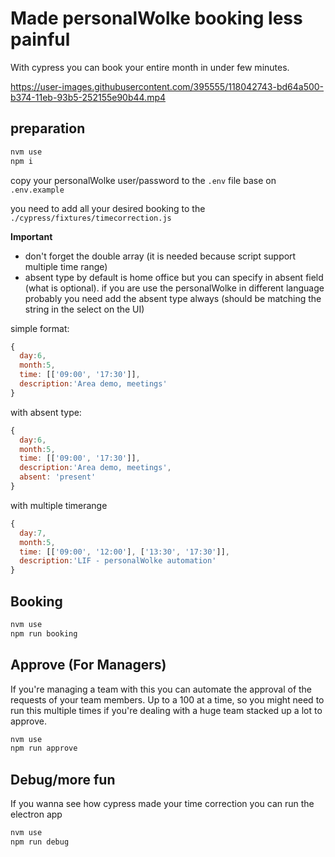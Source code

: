 # Made personalWolke booking less painful

With cypress you can book your entire month in under few minutes.


https://user-images.githubusercontent.com/395555/118042743-bd64a500-b374-11eb-93b5-252155e90b44.mp4



## preparation
```bash
nvm use
npm i
```
copy your personalWolke user/password to the `.env` file base on `.env.example`

you need to add all your desired booking to the
`./cypress/fixtures/timecorrection.js`

**Important**
- don't forget the double array (it is needed because script support multiple time range)
- absent type by default is home office but you can specify in absent field (what is optional). if you are use the personalWolke in different language probably you need add the absent type always (should be matching the string in the select on the UI)

simple format:
```js
{
  day:6,
  month:5,
  time: [['09:00', '17:30']],
  description:'Area demo, meetings'
}
```

with absent type:
```js
{
  day:6,
  month:5,
  time: [['09:00', '17:30']],
  description:'Area demo, meetings',
  absent: 'present'
}
```

with multiple timerange
```js
{
  day:7,
  month:5,
  time: [['09:00', '12:00'], ['13:30', '17:30']],
  description:'LIF - personalWolke automation'
}
```

## Booking

```bash
nvm use
npm run booking
```

## Approve (For Managers)
If you're managing a team with this you can automate the approval of the requests of your team members.
Up to a 100 at a time, so you might need to run this multiple times if you're dealing with a huge team stacked up a lot to approve.

```bash
nvm use
npm run approve
```

## Debug/more fun
If you wanna see how cypress made your time correction you can run the electron app

``` bash
nvm use
npm run debug
```
